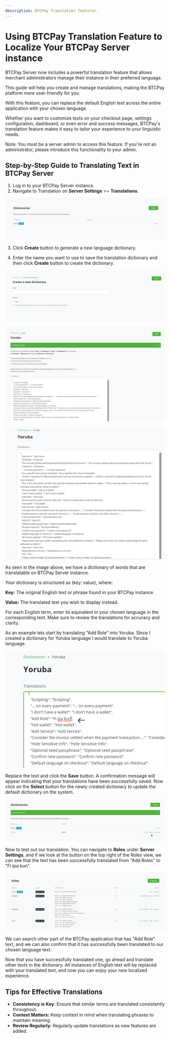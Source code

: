 ```yaml
---
description: BTCPay Translation features.
---
```


# Using BTCPay Translation Feature to Localize Your BTCPay Server instance


BTCPay Server now includes a powerful translation feature that allows merchant administrators manage their instance in their preferred language. 

This guide will help you create and manage translations, making the BTCPay platform more user-friendly for you.

With this feature, you can replace the default English text across the entire application with your chosen language. 

Whether you want to customize texts on your checkout page, settings configuration, dashboard, or even error and success messages, BTCPay's translation feature makes it easy to tailor your experience to your linguistic needs.

Note: You must be a server admin to access this feature. If you're not an administrator, please introduce this functionality to your admin.


## Step-by-Step Guide to Translating Text in BTCPay Server

1. Log in to your BTCPay Server instance.
2. Navigate to Translation on **Server Settings** >> **Translations**.

![Translation 1](./img/Translations/01_Translation.png)

3. Click **Create** button to generate a new language dictionary.

4. Enter the name you want to use to save the translation dictionary and then click **Create** button to create the dictionary. 

![Translation 2](./img/Translations/02_Translation.png)

![Translation 3](./img/Translations/03_Translation_creation.png)

![Translation 4](./img/Translations/04_Translation_dictionary.png)


As seen in the image above, we have a dictionary of words that are translatable on BTCPay Server instance.

Your dictionary is structured as (key: value), where:

**Key:** The original English text or phrase found in your BTCPay instance.

**Value:** The translated text you wish to display instead.

For each English term, enter its equivalent in your chosen language in the corresponding text. Make sure to review the translations for accuracy and clarity.

As an example lets start by translating "Add Role" into Yoruba. Since I created a dictionary for Yoruba language I would translate to Yoruba language.

![Translation 5](./img/Translations/05_Translation_Add_Role_To_Yoruba.png)

Replace the text and click the **Save** button. A confirmation message will appear indicating that your translations have been successfully saved. Now click on the **Select** button for the newly created dictionary to update the default dictionary on the system. 

![Translation 6](./img/Translations/06_Translation_Saved_Dictionary.png)

Now to test out our translation. You can navigate to **Roles** under **Server Settings**, and if we look at the button on the top right of the Roles view, we can see that the text has been successfully translated from "Add Roles" to "Fi ipa kun".

![Translation 7](./img/Translations/07_Translation_Validation.png)

We can search other part of the BTCPay application that has "Add Role" text, and we can also confirm that it has successfully been translated to our chosen language text. 

Now that you have successfully translated one, go ahead and translate other texts in the dictionary. All instances of English text will be replaced with your translated text, and now you can enjoy your new localized experience.

## Tips for Effective Translations

- **Consistency is Key:** Ensure that similar terms are translated consistently throughout.
- **Context Matters:** Keep context in mind when translating phrases to maintain meaning.
- **Review Regularly:** Regularly update translations as new features are added.